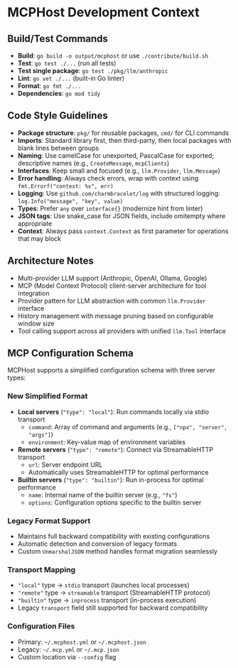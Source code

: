# MCPHost Development Context

## Build/Test Commands
- **Build**: `go build -o output/mcphost` or use `./contribute/build.sh`
- **Test**: `go test ./...` (run all tests)
- **Test single package**: `go test ./pkg/llm/anthropic`
- **Lint**: `go vet ./...` (built-in Go linter)
- **Format**: `go fmt ./...`
- **Dependencies**: `go mod tidy`

## Code Style Guidelines
- **Package structure**: `pkg/` for reusable packages, `cmd/` for CLI commands
- **Imports**: Standard library first, then third-party, then local packages with blank lines between groups
- **Naming**: Use camelCase for unexported, PascalCase for exported; descriptive names (e.g., `CreateMessage`, `mcpClients`)
- **Interfaces**: Keep small and focused (e.g., `llm.Provider`, `llm.Message`)
- **Error handling**: Always check errors, wrap with context using `fmt.Errorf("context: %v", err)`
- **Logging**: Use `github.com/charmbracelet/log` with structured logging: `log.Info("message", "key", value)`
- **Types**: Prefer `any` over `interface{}` (modernize hint from linter)
- **JSON tags**: Use snake_case for JSON fields, include omitempty where appropriate
- **Context**: Always pass `context.Context` as first parameter for operations that may block

## Architecture Notes
- Multi-provider LLM support (Anthropic, OpenAI, Ollama, Google)
- MCP (Model Context Protocol) client-server architecture for tool integration
- Provider pattern for LLM abstraction with common `llm.Provider` interface
- History management with message pruning based on configurable window size
- Tool calling support across all providers with unified `llm.Tool` interface

## MCP Configuration Schema
MCPHost supports a simplified configuration schema with three server types:

### New Simplified Format
- **Local servers** (`"type": "local"`): Run commands locally via stdio transport
  - `command`: Array of command and arguments (e.g., `["npx", "server", "args"]`)
  - `environment`: Key-value map of environment variables
- **Remote servers** (`"type": "remote"`): Connect via StreamableHTTP transport
  - `url`: Server endpoint URL
  - Automatically uses StreamableHTTP for optimal performance
- **Builtin servers** (`"type": "builtin"`): Run in-process for optimal performance
  - `name`: Internal name of the builtin server (e.g., `"fs"`)
  - `options`: Configuration options specific to the builtin server

### Legacy Format Support
- Maintains full backward compatibility with existing configurations
- Automatic detection and conversion of legacy formats
- Custom `UnmarshalJSON` method handles format migration seamlessly

### Transport Mapping
- `"local"` type → `stdio` transport (launches local processes)
- `"remote"` type → `streamable` transport (StreamableHTTP protocol)
- `"builtin"` type → `inprocess` transport (in-process execution)
- Legacy `transport` field still supported for backward compatibility

### Configuration Files
- Primary: `~/.mcphost.yml` or `~/.mcphost.json`
- Legacy: `~/.mcp.yml` or `~/.mcp.json`
- Custom location via `--config` flag